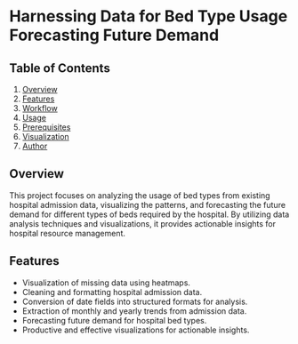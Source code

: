 # Harnessing Data for Bed Type Usage Forecasting Future Demand

## Table of Contents
1. [Overview](#overview)
2. [Features](#features)
3. [Workflow](#workflow)
4. [Usage](#usage)
5. [Prerequisites](#prerequisites)
6. [Visualization](#visualization)
7. [Author](#author)

## Overview
This project focuses on analyzing the usage of bed types from existing hospital admission data, visualizing the patterns, and forecasting the future demand for different types of beds required by the hospital. By utilizing data analysis techniques and visualizations, it provides actionable insights for hospital resource management.

## Features
- Visualization of missing data using heatmaps.
- Cleaning and formatting hospital admission data.
- Conversion of date fields into structured formats for analysis.
- Extraction of monthly and yearly trends from admission data.
- Forecasting future demand for hospital bed types.
- Productive and effective visualizations for actionable insights.
